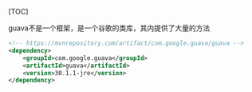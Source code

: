 [TOC]

guava不是一个框架，是一个谷歌的类库，其内提供了大量的方法



```xml
<!-- https://mvnrepository.com/artifact/com.google.guava/guava -->
<dependency>
    <groupId>com.google.guava</groupId>
    <artifactId>guava</artifactId>
    <version>30.1.1-jre</version>
</dependency>
```

